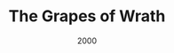 ---
layout: productions
title: The Grapes of Wrath
date: 2000
featured_image:
category:
Theatre: Players by the Sea
cast:
crew:
- Director: Michael Lipp
external_links:
---